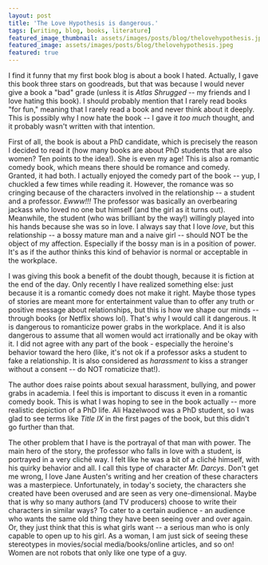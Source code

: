 ```yaml
---
layout: post
title: 'The Love Hypothesis is dangerous.'
tags: [writing, blog, books, literature]
featured_image_thumbnail: assets/images/posts/blog/thelovehypothesis.jpeg
featured_image: assets/images/posts/blog/thelovehypothesis.jpeg
featured: true
---
```

<script>
  $(document).ready(function() {
  setTimeout(function() { $("#preloader").fadeOut(1500); }, 100)
});
</script>

I find it funny that my first book blog is about a book I hated. Actually, I gave this book three stars on goodreads, but that was because I would never give a book a "bad" grade (unless it is *Atlas Shrugged* -- my friends and I love hating this book). I should probably mention that I rarely read books "for fun," meaning that I rarely read a book and never think about it deeply. This is possibly why I now hate the book -- I gave it *too much* thought, and it probably wasn't written with that intention. 

First of all, the book is about a PhD candidate, which is precisely the reason I decided to read it (how many books are about PhD students that are also women? Ten points to the idea!). She is even my age! This is also a romantic comedy book, which means there should be romance and comedy. Granted, it had both. I actually enjoyed the comedy part of the book -- yup, I chuckled a few times while reading it. However, the romance was so cringing because of the characters involved in the relationship -- a student and a professor. *Ewww!!!* The professor was basically an overbearing jackass who loved no one but himself (and the girl as it turns out). Meanwhile, the student (who was brilliant by the way!) willingly played into his hands because she was so in love. I always say that I love *love*, but this relationship -- a bossy mature man and a naive girl -- should NOT be the object of my affection. Especially if the bossy man is in a position of power. It's as if the author thinks this kind of behavior is normal or acceptable in the workplace. 

I was giving this book a benefit of the doubt though, because it is fiction at the end of the day. Only recently I have realized something else: just because it is a romantic comedy does not make it right. Maybe those types of stories are meant more for entertainment value than to offer any truth or positive message about relationships, but this is how we shape our minds -- through books (or Netflix shows lol). That's why I would call it dangerous. It is dangerous to romanticize power grabs in the workplace. And it is also dangerous to assume that all women would act irrationally and be okay with it. I did not agree with any part of the book - especially the heroine's behavior toward the hero (like, it's not ok if a professor asks a student to fake a relationship. It is also considered as *harassment* to kiss a stranger without a consent -- do NOT romaticize that!).

The author does raise points about sexual harassment, bullying, and power grabs in academia. I feel this is important to discuss it even in a romantic comedy book. This is what I was hoping to see in the book actually -- more realistic depiction of a PhD life. Ali Hazelwood was a PhD student, so I was glad to see terms like *Title IX* in the first pages of the book, but this didn't go further than that.  

The other problem that I have is the portrayal of that man with power. The main hero of the story, the professor who falls in love with a student, is portrayed in a very cliché way. I felt like he was a bit of a cliché himself, with his quirky behavior and all. I call this type of character *Mr. Darcys*. Don't get me wrong, I love Jane Austen's writing and her creation of these characters was a masterpiece. Unfortunately, in today's society, the characters she created have been overused and are seen as very one-dimensional. Maybe that is why so many authors (and TV producers) choose to write their characters in similar ways? To cater to a certain audience - an audience who wants the same old thing they have been seeing over and over again. Or, they just think that this is what girls want -- a serious man who is only capable to open up to his girl. As a woman, I am just sick of seeing these stereotypes in movies/social media/books/online articles, and so on! Women are not robots that only like one type of a guy.